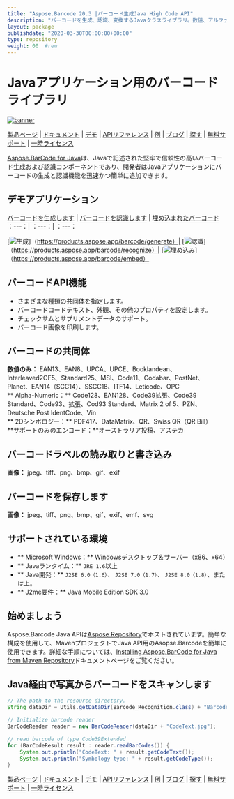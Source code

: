 ```yaml
---
title: "Aspose.Barcode 20.3 |バーコード生成Java High Code API" 
description: "バーコードを生成、認識、変換するJavaクラスライブラリ。数値、アルファ数、および2Dバーコードの共同体をサポートします。 Javaアプリでバーコードをカスタマイズします。" 
layout: package
publishdate: "2020-03-30T00:00:00+00:00"
type: repository
weight: 00	#rem
---
```


# Javaアプリケーション用のバーコードライブラリ
[![banner](/res_repo/img/compress/aspose_barcode-for-java-banner.png)](./)

[製品ページ](https://products.aspose.com/barcode/java) | [ドキュメント](https://docs.aspose.com/barcode/java/) | [デモ](https://products.aspose.app/barcode/family) | [APIリファレンス](https://apireference.aspose.com/barcode/java) | [例](https://github.com/aspose-barcode/Aspose.BarCode-for-Java) | [ブログ](https://blog.aspose.com/category/barcode/) | [探す](https://search.aspose.com/) | [無料サポート](https://forum.aspose.com/c/barcode) | [一時ライセンス](https://purchase.aspose.com/temporary-license)

[Aspose.BarCode for Java](https://products.aspose.com/barcode/java)は、Javaで記述された堅牢で信頼性の高いバーコード生成および認識コンポーネントであり、開発者はJavaアプリケーションにバーコードの生成と認識機能を迅速かつ簡単に追加できます。

## デモアプリケーション

[バーコードを生成します](https://products.aspose.app/barcode/generate) | [バーコードを認識します](https://products.aspose.app/barcode/recognize) | [埋め込まれたバーコード](https://products.aspose.app/barcode/embed)
：---：| ：---：| ：---：

[![生成](https://products.aspose.app/barcode/generate/img/aspose_generate-app-48.png)]（https://products.aspose.app/barcode/generate）| [![認識](https://products.aspose.app/barcode/recognize/img/aspose_recognize-app-48.png)]（https://products.aspose.app/barcode/recognize）| [![埋め込み](https://products.aspose.app/barcode/embed/img/aspose_embed-app-48.png)]（https://products.aspose.app/barcode/embed）

## バーコードAPI機能
 - さまざまな種類の共同体を指定します。
 - バーコードコードテキスト、外観、その他のプロパティを設定します。
 - チェックサムとサプリメントデータのサポート。
 - バーコード画像を印刷します。

## バーコードの共同体
**数値のみ：** EAN13、EAN8、UPCA、UPCE、Booklandean、Interleaved2OF5、Standard25、MSI、Code11、Codabar、PostNet、Planet、EAN14（SCC14）、SSCC18、ITF14、Leticode、OPC \
** Alpha-Numeric：** Code128、EAN128、Code39拡張、Code39 Standard、Code93、拡張、Cod93 Standard、Matrix 2 of 5、PZN、Deutsche Post IdentCode、Vin \
** 2Dシンボロジー：** PDF417、DataMatrix、QR、Swiss QR（QR Bill）\
**サポートのみのエンコード：**オーストラリア投稿、アステカ

## バーコードラベルの読み取りと書き込み
**画像：** jpeg、tiff、png、bmp、gif、exif

## バーコードを保存します
**画像：** jpeg、tiff、png、bmp、gif、exif、emf、svg

## サポートされている環境
 -  ** Microsoft Windows：** Windowsデスクトップ＆サーバー（x86、x64）
 -  ** Javaランタイム：** `JRE 1.6`以上
 -  ** Java開発：** `J2SE 6.0（1.6）`、 `J2SE 7.0（1.7）`、 `J2SE 8.0（1.8）`、または上。
 -  ** J2me要件：** Java Mobile Edition SDK 3.0

## 始めましょう

Aspose.Barcode Java APIは[Aspose Repository](https://releases.aspose.com/barcode/java/)でホストされています。簡単な構成を使用して、MavenプロジェクトでJava API用のAsopse.Barcodeを簡単に使用できます。詳細な手順については、[Installing Aspose.BarCode for Java from Maven Repository](https://docs.aspose.com/barcode/java/installation/)ドキュメントページをご覧ください。

## Java経由で写真からバーコードをスキャンします

```java
// The path to the resource directory.
String dataDir = Utils.getDataDir(Barcode_Recognition.class) + "BarcodeReader/basic_features/";

// Initialize barcode reader
BarCodeReader reader = new BarCodeReader(dataDir + "CodeText.jpg");

// read barcode of type Code39Extended
for (BarCodeResult result : reader.readBarCodes()) {
    System.out.println("CodeText: " + result.getCodeText());
    System.out.println("Symbology type: " + result.getCodeType());
}
```

[製品ページ](https://products.aspose.com/barcode/java) | [ドキュメント](https://docs.aspose.com/barcode/java/) | [デモ](https://products.aspose.app/barcode/family) | [APIリファレンス](https://apireference.aspose.com/barcode/java) | [例](https://github.com/aspose-barcode/Aspose.BarCode-for-Java) | [ブログ](https://blog.aspose.com/category/barcode/) | [探す](https://search.aspose.com/) | [無料サポート](https://forum.aspose.com/c/barcode) | [一時ライセンス](https://purchase.aspose.com/temporary-license)
